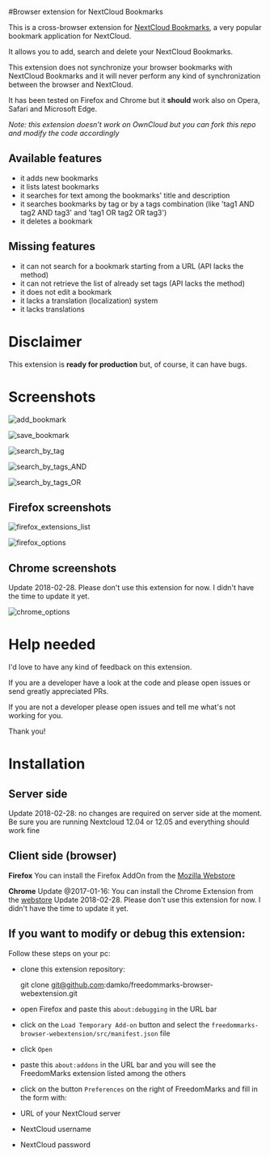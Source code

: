 #Browser extension for NextCloud Bookmarks

This is a cross-browser extension for [NextCloud Bookmarks](https://github.com/nextcloud/bookmarks), a very popular bookmark application for NextCloud.

It allows you to add, search and delete your NextCloud Bookmarks.

This extension does not synchronize your browser bookmarks with NextCloud Bookmarks and it will never perform any kind of synchronization between the browser and NextCloud.

It has been tested on Firefox and Chrome but it **should** work also on Opera, Safari and Microsoft Edge.

_Note: this extension doesn't work on OwnCloud but you can fork this repo and modify the code accordingly_

## Available features

* it adds new bookmarks
* it lists latest bookmarks
* it searches for text among the bookmarks' title and description
* it searches bookmarks by tag or by a tags combination (like 'tag1 AND tag2 AND tag3' and 'tag1 OR tag2 OR tag3')
* it deletes a bookmark

## Missing features

* it can not search for a bookmark starting from a URL (API lacks the method)
* it can not retrieve the list of already set tags (API lacks the method)
* it does not edit a bookmark
* it lacks a translation (localization) system
* it lacks translations

# Disclaimer

This extension is **ready for production** but, of course, it can have bugs.

# Screenshots

![add_bookmark](https://github.com/damko/freedommarks-browser-webextension/blob/master/screenshots/screenshot-freedommarks-add_bookmark.jpg)

![save_bookmark](https://github.com/damko/freedommarks-browser-webextension/blob/master/screenshots/screenshot-freedommarks-save_bookmark.png.jpg)

![search_by_tag](https://github.com/damko/freedommarks-browser-webextension/blob/master/screenshots/screenshot-freedommarks-search_by_tag.jpg)

![search_by_tags_AND](https://github.com/damko/freedommarks-browser-webextension/blob/master/screenshots/screenshot-freedommarks-search_by_tags_AND.jpg)

![search_by_tags_OR](https://github.com/damko/freedommarks-browser-webextension/blob/master/screenshots/screenshot-freedommarks-search_by_tags_OR.jpg)

## Firefox screenshots

![firefox_extensions_list](https://github.com/damko/freedommarks-browser-webextension/blob/master/screenshots/screenshot-freedommarks-firefox_extensions_list.jpg)

![firefox_options](https://github.com/damko/freedommarks-browser-webextension/blob/master/screenshots/screenshot-freedommarks-firefox_options.jpg)

## Chrome screenshots
Update 2018-02-28. Please don't use this extension for now. I didn't have the time to update it yet.

![chrome_options](https://github.com/damko/freedommarks-browser-webextension/blob/master/screenshots/screenshot-freedommarks-chrome_options.jpg)

# Help needed

I'd love to have any kind of feedback on this extension.

If you are a developer have a look at the code and please open issues or send greatly appreciated PRs.

If you are not a developer please open issues and tell me what's not working for you.

Thank you!

# Installation

## Server side

Update 2018-02-28: no changes are required on server side at the moment. Be sure you are running Nextcloud 12.04 or 12.05 and everything should work fine

## Client side (browser)

**Firefox**
You can install the Firefox AddOn from the [Mozilla Webstore](https://addons.mozilla.org/en-US/firefox/addon/freedommarks/)

**Chrome**
Update @2017-01-16: You can install the Chrome Extension from the [webstore](https://chrome.google.com/webstore/detail/freedommarks/gmmpjoepfelkmeedfkfkadgkhholibko)
Update 2018-02-28. Please don't use this extension for now. I didn't have the time to update it yet.


## If you want to modify or debug this extension:

Follow these steps on your pc:

* clone this extension repository:

    git clone git@github.com:damko/freedommarks-browser-webextension.git

* open Firefox and paste this `about:debugging` in the URL bar

* click on the `Load Temporary Add-on` button and select the `freedommarks-browser-webextension/src/manifest.json` file

* click `Open`

* paste this `about:addons` in the URL bar and you will see the FreedomMarks extension listed among the others

* click on the button `Preferences` on the right of FreedomMarks and fill in the form with:

* URL of your NextCloud server
* NextCloud username
* NextCloud password
